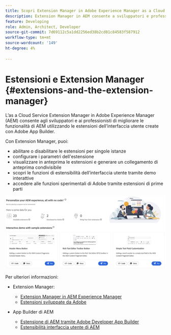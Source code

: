```yaml
---
title: Scopri Extension Manager in Adobe Experience Manager as a Cloud Service
description: Extension Manager in AEM consente a sviluppatori e professionisti di migliorare le funzionalità di AEM utilizzando estensioni create con App Builder.
feature: Developing
role: Admin, Architect, Developer
source-git-commit: 7d69112c5a1dd2256ed38b2cd01c84583f587912
workflow-type: tm+mt
source-wordcount: '149'
ht-degree: 4%

---
```



# Estensioni e Extension Manager {#extensions-and-the-extension-manager}

L’as a Cloud Service Extension Manager in Adobe Experience Manager (AEM) consente agli sviluppatori e ai professionisti di migliorare le funzionalità di AEM utilizzando le estensioni dell’interfaccia utente create con Adobe App Builder.

Con Extension Manager, puoi:

* abilitare o disabilitare le estensioni per singole istanze
* configurare i parametri dell&#39;estensione
* visualizzare in anteprima le estensioni e generare un collegamento di anteprima condivisibile
* scopri le funzioni di estensibilità dell’interfaccia utente tramite demo interattive
* accedere alle funzioni sperimentali di Adobe tramite estensioni di prime parti

![Extension Manager in AEM](/help/implementing/developing/extending/assets/homepage.png)

Per ulteriori informazioni:

* Extension Manager:

   * [Extension Manager in AEM Experience Manager](https://developer.adobe.com/uix/docs/extension-manager/)
   * [Estensioni sviluppate da Adobe](https://developer.adobe.com/uix/docs/extension-manager/extension-developed-by-adobe/)

* App Builder di AEM

   * [Estensione di AEM tramite Adobe Developer App Builder](/help/implementing/developing/extending/app-builder/extending-aem-with-app-builder.md)
   * [Estensibilità interfaccia utente di AEM](https://experienceleague.adobe.com/it/docs/experience-manager-learn/cloud-service/developing/extensibility/ui/overview)